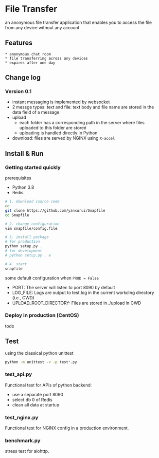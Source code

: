 # File Transfer

an anonymous file transfer application that enables you to access the file from any device without any account


## Features
	* anonymous chat room
	* file transferring across any devices
	* expires after one day


## Change log
### Version 0.1
* instant messaging is implemented by websocket
* 2 messge types: text and file: text body and file name are stored in the data field of a message 
* upload
	* each folder has a corresponding path in the server where files uploaded to this folder are stored
	* uploading is handled directly in Python
* download: files are served by NGINX using `X-accel`


## Install & Run

### Getting started quickly
prerequisites

* Python 3.8
* Redis

```sh
# 1. download source code
cd
git clone https://github.com/yanxurui/Snapfile
cd Snapfile

# 2. change configuration
vim snapfile/config.file

# 3. install package
# for production
python setup.py .
# for development
# python setup.py . e

# 4. start
snapfile
```

some default configuration when `PROD = False`
* PORT: The server will listen to port 8090 by default
* LOG_FILE: Logs are output to test.log in the current workding directory (i.e., CWD)
* UPLOAD_ROOT_DIRECTORY: Files are stored in ./upload in CWD

### Deploy in production (CentOS)
todo


## Test
using the classical python unittest
```sh
python -m unittest -v -p test*.py
```

### test_api.py
Functional test for APIs of python backend:
* use a separate port 8090
* select db 0 of Redis
* clean all data at startup

### test_nginx.py
Functional test for NGINX config in a production environment.

### benchmark.py
stress test for aiohttp.
